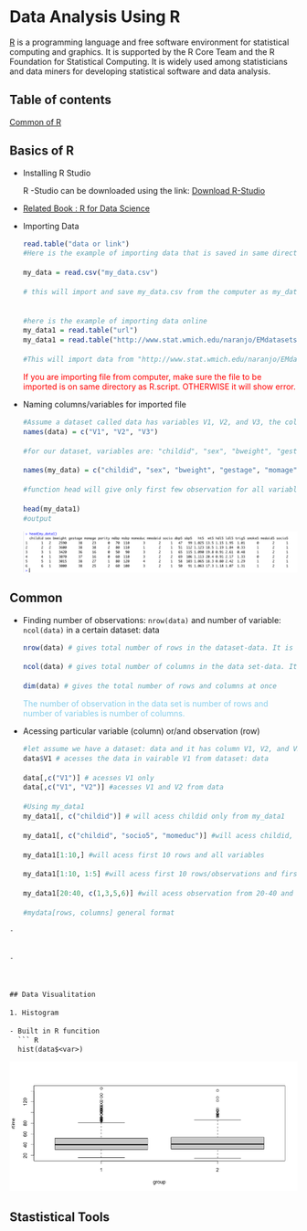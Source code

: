 # Data Analysis Using R

[R](https://en.wikipedia.org/wiki/R_(programming_language)) is a programming language and free software environment for statistical computing and graphics. It is supported by the R Core Team and the R Foundation for Statistical Computing. It is widely used among statisticians and data miners for developing statistical software and data analysis. 

## Table of contents

[Common of R](#Common)

## Basics of R

- Installing R Studio
  
   R -Studio can be downloaded using the link: [Download R-Studio](https://www.rstudio.com/products/rstudio/download/) 

- [Related Book : R for Data Science](https://jrnold.github.io/r4ds-exercise-solutions/)
  
- Importing Data
  
  ```r
  read.table("data or link")
  #Here is the example of importing data that is saved in same directory as R.script

  my_data = read.csv("my_data.csv")
  
  # this will import and save my_data.csv from the computer as my_data
  

  #here is the example of importing data online 
  my_data1 = read.table("url")
  my_data1 = read.table("http://www.stat.wmich.edu/naranjo/EMdatasets/btt.txt")

  #This will import data from "http://www.stat.wmich.edu/naranjo/EMdatasets/btt.txt" and save as my_data1
  ```

  <span style="color: Red;"> If you are importing file from computer, make sure the file to be imported is on same directory as R.script. OTHERWISE it will show error. </span>

- Naming columns/variables for imported file

  ```r
  #Assume a dataset called data has variables V1, V2, and V3, the columns can be named as follows:
  names(data) = c("V1", "V2", "V3")

  #for our dataset, variables are: "childid", "sex", "bweight", "gestage", "momage", "parity", "mdbp", "msbp", "momeduc", "mmedaid", "socio", "dbp5", "sbp5", "ht5", "wt5", "hdl5", "ldl5", "trig5", "smoke5", "medaid5", "socio5"

  names(my_data) = c("childid", "sex", "bweight", "gestage", "momage", "parity", "mdbp", "msbp", "momeduc", "mmedaid", "socio", "dbp5", "sbp5", "ht5", "wt5", "hdl5", "ldl5", "trig5", "smoke5", "medaid5", "socio5")

  #function head will give only first few observation for all variables.

  head(my_data1)
  #output
  ```
  
  ![](/my_data1.png)

## Common


- Finding number of observations: `nrow(data)` and number of variable: `ncol(data)` in a certain dataset: data 

  ```r
  nrow(data) # gives total number of rows in the dataset-data. It is also the total number of observationsin the data set data.

  ncol(data) # gives total number of columns in the data set-data. It is also the total number of variables in the data set data. 

  dim(data) # gives the total number of rows and columns at once
  ```
  <span style="color: Skyblue;"> The number of observation in the data set is number of rows and number of variables is number of columns.</span>

- Acessing particular variable (column) or/and observation (row)
  ```r
  #let assume we have a dataset: data and it has column V1, V2, and V3 as three variables. 
  data$V1 # acesses the data in vairable V1 from dataset: data

  data[,c("V1")] # acesses V1 only
  data[,c("V1", "V2")] #acesses V1 and V2 from data
  
  #Using my_data1
  my_data1[, c("childid")] # will acess childid only from my_data1

  my_data1[, c("childid", "socio5", "momeduc")] #will acess childid, socio5, and mumeduc variable form my_data1

  my_data1[1:10,] #will acess first 10 rows and all variables

  my_data1[1:10, 1:5] #will acess first 10 rows/observations and first 5 variables or column

  my_data1[20:40, c(1,3,5,6)] #will acess observation from 20-40 and varibles at position 1, 3, 5, and 6.

  #mydata[rows, columns] general format
```
- 


- 


   
## Data Visualitation

1. Histogram

- Built in R funcition
  ``` R
  hist(data$<var>)
  ```

![](/Rplot.png)

## Stastistical Tools
